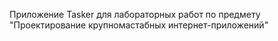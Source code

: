 Приложение Tasker для лабораторных работ по предмету "Проектирование крупномастабных интернет-приложений"